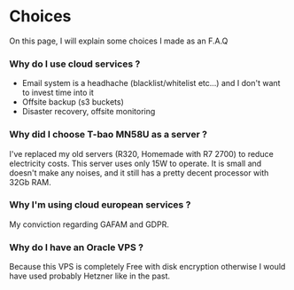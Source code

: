 # Choices

On this page, I will explain some choices I made as an F.A.Q

### Why do I use cloud services ?

- Email system is a headhache (blacklist/whitelist etc...) and I don't want to invest time into it
- Offsite backup (s3 buckets)
- Disaster recovery, offsite monitoring

### Why did I choose T-bao MN58U as a server ?
I've replaced my old servers (R320, Homemade with R7 2700) to reduce electricity costs.
This server uses only 15W to operate. It is small and doesn't make any noises, and it still has a pretty decent processor with 32Gb RAM.

### Why I'm using cloud european services ?
My conviction regarding GAFAM and GDPR.

### Why do I have an Oracle VPS ?
Because this VPS is completely Free with disk encryption otherwise I would have used probably Hetzner like in the past.
